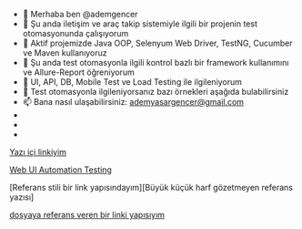 - 👋 Merhaba ben @ademgencer
- 🌱 Şu anda iletişim ve araç takip sistemiyle ilgili bir projenin test otomasyonunda çalışıyorum
- 🔭 Aktif projemizde Java OOP, Selenyum Web Driver, TestNG, Cucumber ve Maven kullanıyoruz
- 💞️ Şu anda test otomasyonla ilgili kontrol bazlı bir framework kullanımını ve Allure-Report öğreniyorum
- 👀 UI, API, DB, Mobile Test ve Load Testing ile ilgileniyorum
- 👯 Test otomasyonla ilgileniyorsanız bazı örnekleri aşağıda bulabilirsiniz
- 📫 Bana nasıl ulaşabilirsiniz: ademyasargencer@gmail.com
- 
- 
- 
[Yazı içi linkiyim](https://www.google.com)

[Web UI Automation Testing]([https://www.google.com](https://github.com/ademgencer/MoneyPayWeb) "Money Pay Web")

[Referans stili bir link yapısındayım][Büyük küçük harf gözetmeyen referans yazısı]

[dosyaya referans veren bir linki yapısıyım](../blob/master/LICENSE)
